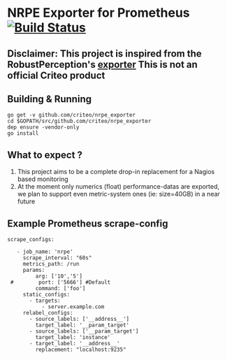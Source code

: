 # NRPE Exporter for Prometheus [![Build Status](https://travis-ci.org/criteo/nrpe_exporter.svg?branch=master)](https://travis-ci.org/criteo/nrpe_exporter)

## Disclaimer: This project is inspired from the RobustPerception's [exporter](https://github.com/RobustPerception/nrpe_exporter) This is not an official Criteo product

## Building & Running
    go get -v github.com/criteo/nrpe_exporter
    cd $GOPATH/src/github.com/criteo/nrpe_exporter
    dep ensure -vendor-only
    go install

## What to expect ?

1. This project aims to be a complete drop-in replacement for a Nagios based monitoring
2. At the moment only numerics (float) performance-datas are exported, we plan to support even metric-system ones (ie: size=40GB) in a near future



## Example Prometheus scrape-config
```
scrape_configs:
  
   - job_name: 'nrpe'
     scrape_interval: "60s"
     metrics_path: /run
     params:
         arg: ['10','5']
 #        port: ['5666'] #Default 
         command: ['foo']
     static_configs:
       - targets:
           - server.example.com
     relabel_configs:
       - source_labels: ['__address__']
         target_label: '__param_target'
       - source_labels: ['__param_target']
         target_label: 'instance'
       - target_label: '__address__'
         replacement: "localhost:9235"
```
